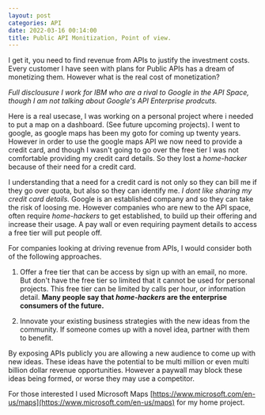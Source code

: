 ```yaml
---
layout: post
categories: API
date: 2022-03-16 00:14:00
title: Public API Monitization, Point of view.
---
```


I get it, you need to find revenue from APIs to justify the investment costs. Every customer I have seen with plans for Public APIs has a dream of monetizing them.  However what is the real cost of monetization?

<!--more-->

*Full disclousure I work for IBM who are a rival to Google in the API Space, though I am not talking about Google's API Enterprise prodcuts.*

Here is a real usecase, I was working on a personal project where i needed to put a map on a dashboard. (See future upcoming projects). I went to google, as google maps has been my goto for coming up twenty years. However in order to use the google maps API we now need to provide a credit card, and though I wasn't going to go over the free tier I was not comfortable providing my credit card details. So they lost a *home-hacker* because of their need for a credit card.

I understanding that a need for a credit card is not only so they can bill me if they go over quota, but also so they can identify me. *I dont like sharing my credit card details.* Google is an established company and so they can take the risk of loosing me. However companies who are new to the API space, often require *home-hackers* to get established, to build up their offering and increase their usage. A pay wall or even requiring payment details to access a free tier will put people off.


For companies looking at driving revenue from APIs, I would consider both of the following approaches.

1. Offer a free tier that can be access by sign up with an email, no more. But don't have the free tier so limited that it cannot be used for personal projects. This free tier can be limited by calls per hour, or information detail. **Many people say that *home-hackers* are the enterprise consumers of the future.**

2. Innovate your existing business strategies with the new ideas from the community.  If someone comes up with a novel idea, partner with them to benefit.

By exposing APIs publicly you are allowing a new audience to come up with new ideas. These ideas have the potential to be multi million or even multi billion dollar revenue opportunities. However a paywall may block these ideas being formed, or worse they may use a competitor.


For those interested I used Microsoft Maps [https://www.microsoft.com/en-us/maps](https://www.microsoft.com/en-us/maps) for my home project.
